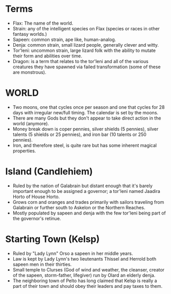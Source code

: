 # Terms
* Flax: The name of the world.
* Strain: any of the intelligent species on Flax (species or races in other fantasy worlds.)
* Sapeen: common strain, ape like, human-analog.
* Denja: common strain, small lizard people, generally clever and witty.
* Tor'leni: uncommon strain, large lizard folk with the ability to mutate their form and abilities over time.
* Dragon: is a term that relates to the tor'leni and all of the various creatures they have spawned via failed  transformation (some of these are monstrous).

# WORLD
* Two moons, one that cycles once per season and one that cycles for 28 days with irregular new/full timing. The calendar is set by the moons.
* There are many Gods but they don't appear to take direct action in the world (anymore).
* Money break down is coper pennies, silver shields (5 pennies), silver talents (5 shields or 25 pennies), and iron bar (10 talents or 250 pennies).
* Iron, and therefore steel, is quite rare but has some inherent magical properties.


# Island (Candlehiem)
* Ruled by the nation of Galabrain but distant enough that it's barely important enough to be assigned a governor; a tor'leni named Jaadira Horto of House Horto.
* Grows corn and oranges and trades primarily with sailors traveling from Galabrain or further south to Askelon or the Northern Reaches.
* Mostly populated by sapeen and denja with the few tor'leni being part of the governor's retinue.

# Starting Town (Kelsp)
* Ruled by "Lady Lynn" Orso a sapeen in her middle years.
* Law is kept by Lady Lynn's two lieutenants Thissel and Herrold both sapeen men in their thirties.
* Small temple to Clurses (God of wind and weather, the cleanser, creator of the sapeen, storm-father, lifegiver) run by Olard an elderly denja.
* The neighboring town of Pelto has long claimed that Kelsp is really a part of their town and should obey their leaders and pay taxes to them.
